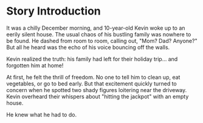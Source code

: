 # Story Introduction

It was a chilly December morning, and 10-year-old Kevin woke up to an eerily silent house. The usual chaos of his bustling family was nowhere to be found. He dashed from room to room, calling out, "Mom? Dad? Anyone?" But all he heard was the echo of his voice bouncing off the walls.

Kevin realized the truth: his family had left for their holiday trip... and forgotten him at home!

At first, he felt the thrill of freedom. No one to tell him to clean up, eat vegetables, or go to bed early. But that excitement quickly turned to concern when he spotted two shady figures loitering near the driveway. Kevin overheard their whispers about "hitting the jackpot" with an empty house.

He knew what he had to do.

